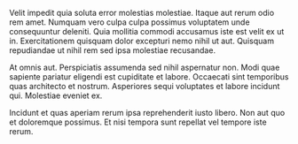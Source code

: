 Velit impedit quia soluta error molestias molestiae. Itaque aut rerum odio rem amet. Numquam vero culpa culpa possimus voluptatem unde consequuntur deleniti. Quia mollitia commodi accusamus iste est velit ex ut in. Exercitationem quisquam dolor excepturi nemo nihil ut aut. Quisquam repudiandae ut nihil rem sed ipsa molestiae recusandae.
 At omnis aut. Perspiciatis assumenda sed nihil aspernatur non. Modi quae sapiente pariatur eligendi est cupiditate et labore. Occaecati sint temporibus quas architecto et nostrum. Asperiores sequi voluptates et labore incidunt qui. Molestiae eveniet ex.
 Incidunt et quas aperiam rerum ipsa reprehenderit iusto libero. Non aut quo et doloremque possimus. Et nisi tempora sunt repellat vel tempore iste rerum.
